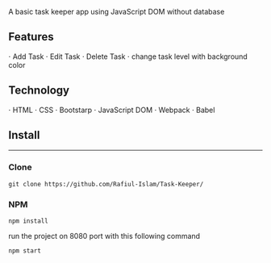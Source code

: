 A basic task keeper app using JavaScript DOM without database

## Features
 ⋅ Add Task
 ⋅ Edit Task
 ⋅ Delete Task
 ⋅ change task level with background color
 
## Technology
 ⋅ HTML
 ⋅ CSS
 ⋅ Bootstarp
 ⋅ JavaScript DOM
 ⋅ Webpack
 ⋅ Babel
 
 ## Install
 ---
 
 ### Clone
```git clone https://github.com/Rafiul-Islam/Task-Keeper/```
 
 ### NPM
 ```npm install```
 
 run the project on 8080 port with this following command
 
 ```npm start```
 
